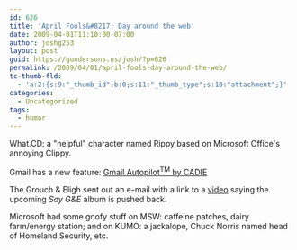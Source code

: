 ```yaml
---
id: 626
title: 'April Fools&#8217; Day around the web'
date: 2009-04-01T11:10:00-07:00
author: joshg253
layout: post
guid: https://gundersons.us/josh/?p=626
permalink: /2009/04/01/april-fools-day-around-the-web/
tc-thumb-fld:
  - 'a:2:{s:9:"_thumb_id";b:0;s:11:"_thumb_type";s:10:"attachment";}'
categories:
  - Uncategorized
tags:
  - humor
---
```

What.CD: a "helpful" character named Rippy based on Microsoft Office's annoying Clippy.

Gmail has a new feature: <a href="https://mail.google.com/mail/help/autopilot/index.html">Gmail Autopilot<sup>TM</sup> by CADIE</a>

The Grouch &amp; Eligh sent out an e-mail with a link to a <a href="https://www.youtube.com/watch?v=QtNmur4IsU8">video</a> saying the upcoming <em>Say G&amp;E</em> album is pushed back.

Microsoft had some goofy stuff on MSW: caffeine patches, dairy farm/energy station; and on KUMO: a jackalope, Chuck Norris named head of Homeland Security, etc.